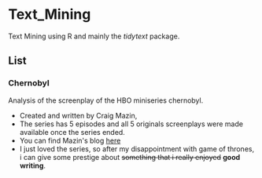 # Text_Mining
Text Mining using R and mainly the _tidytext_ package.

## List

### Chernobyl

Analysis of the screenplay of the HBO miniseries chernobyl.
- Created and written by Craig Mazin, 
- The series has 5 episodes and all 5 originals screenplays were made available once the series ended.
- You can find Mazin's blog [here](https://johnaugust.com)
- I just loved the series, so after my disappointment with game of thrones, i can give some prestige about ~~something that i really enjoyed~~ **good writing**. 